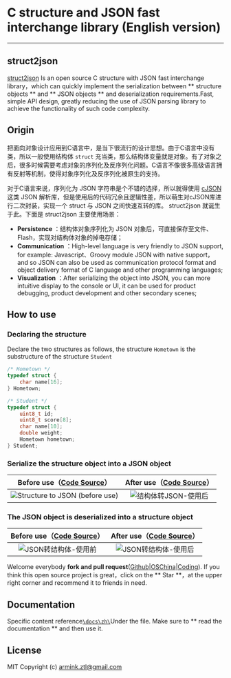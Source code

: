# C structure and JSON fast interchange library (English version)

---

## struct2json

[struct2json](https://github.com/armink/struct2json) Is an open source C structure with JSON fast interchange library，which can quickly implement the serialization between ** structure objects ** and ** JSON objects ** and deserialization requirements.Fast, simple API design, greatly reducing the use of JSON parsing library to achieve the functionality of such code complexity.

## Origin

把面向对象设计应用到C语言中，是当下很流行的设计思想。由于C语言中没有类，所以一般使用结构体 `struct` 充当类，那么结构体变量就是对象。有了对象之后，很多时候需要考虑对象的序列化及反序列化问题。C语言不像很多高级语言拥有反射等机制，使得对象序列化及反序列化被原生的支持。

对于C语言来说，序列化为 JSON 字符串是个不错的选择，所以就得使用 [cJSON](https://github.com/kbranigan/cJSON) 这类 JSON 解析库，但是使用后的代码冗余且逻辑性差，所以萌生对cJSON库进行二次封装，实现一个 struct 与 JSON 之间快速互转的库。 struct2json 就诞生于此。下面是 struct2json 主要使用场景：

- **Persistence** ：结构体对象序列化为 JSON 对象后，可直接保存至文件、Flash，实现对结构体对象的掉电存储；
- **Communication** ：High-level language is very friendly to JSON support, for example: Javascript、Groovy module JSON with native support，and so JSON can also be used as communication protocol format and object delivery format of C language and other programming languages;
- **Visualization** ：After serializing the object into JSON, you can more intuitive display to the console or UI, it can be used for product debugging, product development and other secondary scenes;

## How to use

### Declaring the structure

Declare the two structures as follows, the structure `Hometown` is the substructure of the structure `Student`

```C
/* Hometown */
typedef struct {
    char name[16];
} Hometown;

/* Student */
typedef struct {
    uint8_t id;
    uint8_t score[8];
    char name[10];
    double weight;
    Hometown hometown;
} Student;
```

### Serialize the structure object into a JSON object

|Before use（[Code Source](https://github.com/armink/struct2json/blob/master/docs/zh/assets/not_use_struct2json.c)）|After use（[Code Source](https://github.com/armink/struct2json/blob/master/docs/zh/assets/used_struct2json.c)）|
|:-----:|:-----:|
|![Structure to JSON (before use)](https://git.oschina.net/Armink/struct2json/raw/master/docs/zh/images/not_use_struct2json.png)| ![结构体转JSON-使用后](https://git.oschina.net/Armink/struct2json/raw/master/docs/zh/images/used_struct2json.png)|

### The JSON object is deserialized into a structure object

|Before use（[Code Source](https://github.com/armink/struct2json/blob/master/docs/zh/assets/not_use_struct2json_for_json.c)）|After use（[Code Source](https://github.com/armink/struct2json/blob/master/docs/zh/assets/used_struct2json_for_json.c)）|
|:-----:|:-----:|
|![JSON转结构体-使用前](https://git.oschina.net/Armink/struct2json/raw/master/docs/zh/images/not_use_struct2json_for_json.png)| ![JSON转结构体-使用后](https://git.oschina.net/Armink/struct2json/raw/master/docs/zh/images/used_struct2json_for_json.png)|

Welcome everybody **fork and pull request**([Github](https://github.com/armink/struct2json)|[OSChina](http://git.oschina.net/armink/struct2json)|[Coding](https://coding.net/u/armink/p/struct2json/git)). If you think this open source project is great，click on the ** Star **，at the upper right corner and recommend it to friends in need.

## Documentation

Specific content reference[`\docs\zh\`](https://github.com/armink/struct2json/tree/master/docs/zh)Under the file. Make sure to ** read the documentation ** and then use it.

## License

MIT Copyright (c) armink.ztl@gmail.com

